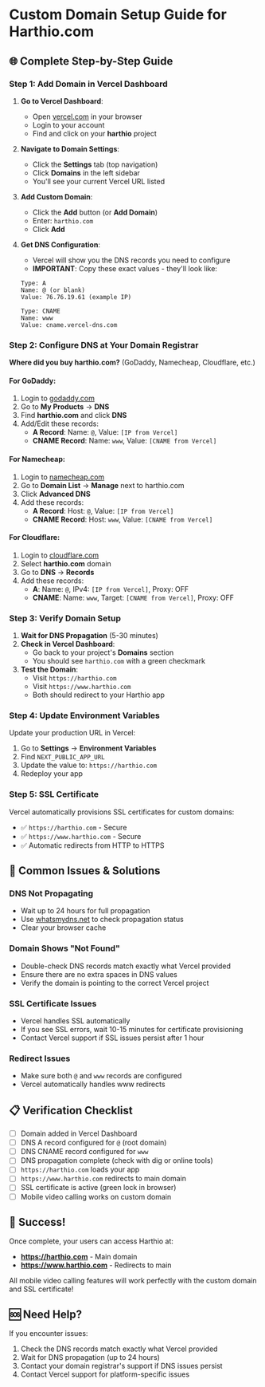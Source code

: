 # Custom Domain Setup Guide for Harthio.com

## 🌐 Complete Step-by-Step Guide

### **Step 1: Add Domain in Vercel Dashboard**

1. **Go to Vercel Dashboard**:

   - Open [vercel.com](https://vercel.com) in your browser
   - Login to your account
   - Find and click on your **harthio** project

2. **Navigate to Domain Settings**:

   - Click the **Settings** tab (top navigation)
   - Click **Domains** in the left sidebar
   - You'll see your current Vercel URL listed

3. **Add Custom Domain**:

   - Click the **Add** button (or **Add Domain**)
   - Enter: `harthio.com`
   - Click **Add**

4. **Get DNS Configuration**:

   - Vercel will show you the DNS records you need to configure
   - **IMPORTANT**: Copy these exact values - they'll look like:

   ```
   Type: A
   Name: @ (or blank)
   Value: 76.76.19.61 (example IP)

   Type: CNAME
   Name: www
   Value: cname.vercel-dns.com
   ```

### **Step 2: Configure DNS at Your Domain Registrar**

**Where did you buy harthio.com?** (GoDaddy, Namecheap, Cloudflare, etc.)

#### **For GoDaddy:**

1. Login to [godaddy.com](https://godaddy.com)
2. Go to **My Products** → **DNS**
3. Find **harthio.com** and click **DNS**
4. Add/Edit these records:
   - **A Record**: Name: `@`, Value: `[IP from Vercel]`
   - **CNAME Record**: Name: `www`, Value: `[CNAME from Vercel]`

#### **For Namecheap:**

1. Login to [namecheap.com](https://namecheap.com)
2. Go to **Domain List** → **Manage** next to harthio.com
3. Click **Advanced DNS**
4. Add these records:
   - **A Record**: Host: `@`, Value: `[IP from Vercel]`
   - **CNAME Record**: Host: `www`, Value: `[CNAME from Vercel]`

#### **For Cloudflare:**

1. Login to [cloudflare.com](https://cloudflare.com)
2. Select **harthio.com** domain
3. Go to **DNS** → **Records**
4. Add these records:
   - **A**: Name: `@`, IPv4: `[IP from Vercel]`, Proxy: OFF
   - **CNAME**: Name: `www`, Target: `[CNAME from Vercel]`, Proxy: OFF

### **Step 3: Verify Domain Setup**

1. **Wait for DNS Propagation** (5-30 minutes)
2. **Check in Vercel Dashboard**:
   - Go back to your project's **Domains** section
   - You should see `harthio.com` with a green checkmark
3. **Test the Domain**:
   - Visit `https://harthio.com`
   - Visit `https://www.harthio.com`
   - Both should redirect to your Harthio app

### **Step 4: Update Environment Variables**

Update your production URL in Vercel:

1. Go to **Settings** → **Environment Variables**
2. Find `NEXT_PUBLIC_APP_URL`
3. Update the value to: `https://harthio.com`
4. Redeploy your app

### **Step 5: SSL Certificate**

Vercel automatically provisions SSL certificates for custom domains:

- ✅ `https://harthio.com` - Secure
- ✅ `https://www.harthio.com` - Secure
- ✅ Automatic redirects from HTTP to HTTPS

## 🚨 **Common Issues & Solutions**

### **DNS Not Propagating**

- Wait up to 24 hours for full propagation
- Use [whatsmydns.net](https://whatsmydns.net) to check propagation status
- Clear your browser cache

### **Domain Shows "Not Found"**

- Double-check DNS records match exactly what Vercel provided
- Ensure there are no extra spaces in DNS values
- Verify the domain is pointing to the correct Vercel project

### **SSL Certificate Issues**

- Vercel handles SSL automatically
- If you see SSL errors, wait 10-15 minutes for certificate provisioning
- Contact Vercel support if SSL issues persist after 1 hour

### **Redirect Issues**

- Make sure both `@` and `www` records are configured
- Vercel automatically handles www redirects

## 📋 **Verification Checklist**

- [ ] Domain added in Vercel Dashboard
- [ ] DNS A record configured for `@` (root domain)
- [ ] DNS CNAME record configured for `www`
- [ ] DNS propagation complete (check with dig or online tools)
- [ ] `https://harthio.com` loads your app
- [ ] `https://www.harthio.com` redirects to main domain
- [ ] SSL certificate is active (green lock in browser)
- [ ] Mobile video calling works on custom domain

## 🎉 **Success!**

Once complete, your users can access Harthio at:

- **https://harthio.com** - Main domain
- **https://www.harthio.com** - Redirects to main

All mobile video calling features will work perfectly with the custom domain and SSL certificate!

## 🆘 **Need Help?**

If you encounter issues:

1. Check the DNS records match exactly what Vercel provided
2. Wait for DNS propagation (up to 24 hours)
3. Contact your domain registrar's support if DNS issues persist
4. Contact Vercel support for platform-specific issues
